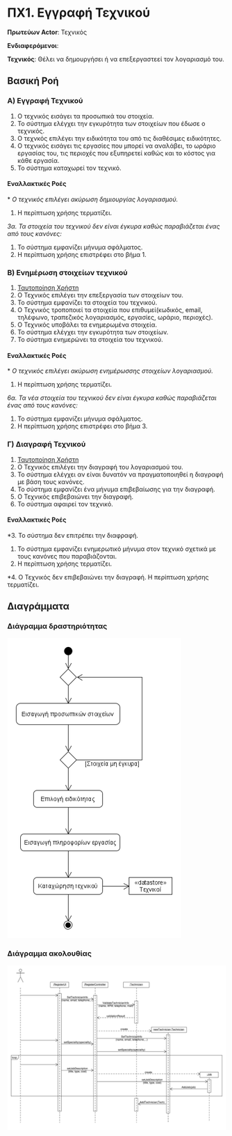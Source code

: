 # ΠΧ1. Εγγραφή Τεχνικού

**Πρωτεύων Actor**: Τεχνικός

**Ενδιαφερόμενοι**: 

**Τεχνικός**: Θέλει να δημουργήσει ή να επεξεργαστεεί τον λογαριασμό του. 

## Βασική Ροή

### Α) Εγγραφή Τεχνικού
1. Ο τεχνικός εισάγει τα προσωπικά του στοιχεία.
2. Το σύστημα ελέγχει την εγκυρότητα των στοιχείων που έδωσε ο τεχνικός.
3. Ο τεχνκός επιλέγει την ειδικότητα του από τις διαθέσιμες ειδικότητες.
4. Ο τεχνικός εισάγει τις εργασίες που μπορεί να αναλάβει, το ωράριο εργασίας του, τις περιοχές που εξυπηρετεί καθώς και το κόστος για κάθε εργασία.
5. Το σύστημα καταχωρεί τον τεχνικό.

#### Εναλλακτικές Ροές

\* *Ο τεχνικός επιλέγει ακύρωση δημιουργίας λογαριασμού.*
1. Η περίπτωση χρήσης τερματίζει.

*3α. Τα στοιχεία του τεχνικού δεν είναι έγκυρα καθώς παραβιάζεται ένας από τους κανόνες:*
1. Το σύστημα εμφανίζει μήνυμα σφάλματος.
2. Η περίπτωση χρήσης επιστρέφει στο βήμα 1.

### Β) Ενημέρωση στοιχείων τεχνικού
1. [Ταυτοποίηση Χρήστη](uc8-validate-user.md)
2. Ο Τεχνικός επιλέγει την επεξεργασία των στοιχείων του.
3. Το σύστημα εμφανίζει τα στοιχεία του τεχνικού.
4. Ο Τεχνικός τροποποιεί τα στοιχεία που επιθυμεί(κωδικός, email, τηλέφωνο, τραπεζικός λογαριασμός, εργασίες, ωράριο, περιοχές).
5. Ο Τεχνικός υποβάλει τα ενημερωμένα στοιχεία.
6. Το σύστημα ελέγχει την εγκυρότητα των στοιχείων.
7. Το σύστημα ενημερώνει τα στοιχεία του τεχνικού.

#### Εναλλακτικές Ροές

\* *Ο τεχνικός επιλέγει ακύρωση ενημέρωσσης στοιχείων λογαριασμού.*
1. Η περίπτωση χρήσης τερματίζει.

*6α. Τα νέα στοιχεία του τεχνικού δεν είναι έγκυρα καθώς παραβιάζεται ένας από τους κανόνες:*
1. Το σύστημα εμφανίζει μήνυμα σφάλματος.
2. Η περίπτωση χρήσης επιστρέφει στο βήμα 3.

### Γ) Διαγραφή Τεχνικού
1. [Ταυτοποίηση Χρήστη](uc8-validate-user.md)
2. Ο Τεχνικός επιλέγει την διαγραφή του λογαριασμού του.
3. Το σύστημα ελέγχει αν είναι δυνατόν να πραγματοποιηθεί η διαγραφή με βάση τους κανόνες.
4. Το σύστημα εμφανίζει ένα μήνυμα επιβεβαίωσης για την διαγραφή.
5. Ο Τεχνικός επιβεβαιώνει την διαγραφή.
6. Το σύστημα αφαιρεί τον τεχνικό.

#### Εναλλακτικές Ροές
*3. Το σύστημα δεν επιτρέπει την διαφραφή.
1. Το σύστημα εμφανίζει ενημερωτικό μήνυμα στον τεχνικό σχετικά με τους κανόνες που παραβιάζονται.
2. Η περίπτωση χρήσης τερματίζει.

*4. Ο Τεχνικός δεν επιβεβαιώνει την διαγραφή.
Η περίπτωση χρήσης τερματίζει.

## Διαγράμματα

### Διάγραμμα δραστηριότητας

![Activity diagram](diagrams/uc1-activity.png)

### Διάγραμμα ακολουθίας 

![Sequence diagram](diagrams/sq1-tech-reg.png)
